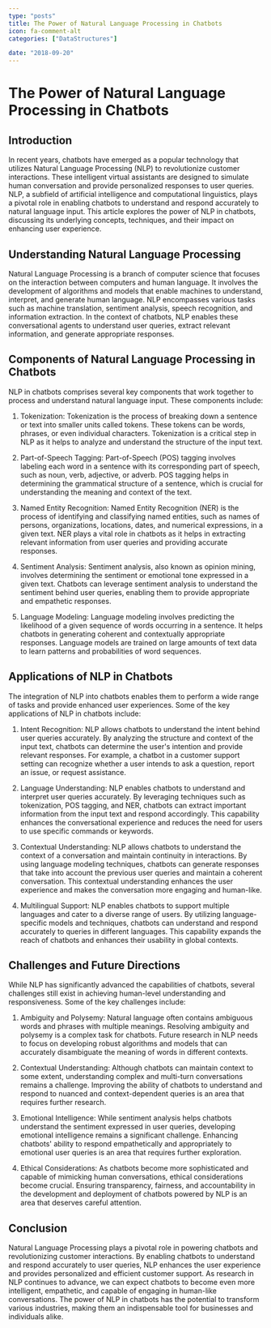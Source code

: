 ```yaml
---
type: "posts"
title: The Power of Natural Language Processing in Chatbots
icon: fa-comment-alt
categories: ["DataStructures"]

date: "2018-09-20"
---
```




# The Power of Natural Language Processing in Chatbots

## Introduction
In recent years, chatbots have emerged as a popular technology that utilizes Natural Language Processing (NLP) to revolutionize customer interactions. These intelligent virtual assistants are designed to simulate human conversation and provide personalized responses to user queries. NLP, a subfield of artificial intelligence and computational linguistics, plays a pivotal role in enabling chatbots to understand and respond accurately to natural language input. This article explores the power of NLP in chatbots, discussing its underlying concepts, techniques, and their impact on enhancing user experience.

## Understanding Natural Language Processing
Natural Language Processing is a branch of computer science that focuses on the interaction between computers and human language. It involves the development of algorithms and models that enable machines to understand, interpret, and generate human language. NLP encompasses various tasks such as machine translation, sentiment analysis, speech recognition, and information extraction. In the context of chatbots, NLP enables these conversational agents to understand user queries, extract relevant information, and generate appropriate responses.

## Components of Natural Language Processing in Chatbots
NLP in chatbots comprises several key components that work together to process and understand natural language input. These components include:

1. Tokenization: Tokenization is the process of breaking down a sentence or text into smaller units called tokens. These tokens can be words, phrases, or even individual characters. Tokenization is a critical step in NLP as it helps to analyze and understand the structure of the input text.

2. Part-of-Speech Tagging: Part-of-Speech (POS) tagging involves labeling each word in a sentence with its corresponding part of speech, such as noun, verb, adjective, or adverb. POS tagging helps in determining the grammatical structure of a sentence, which is crucial for understanding the meaning and context of the text.

3. Named Entity Recognition: Named Entity Recognition (NER) is the process of identifying and classifying named entities, such as names of persons, organizations, locations, dates, and numerical expressions, in a given text. NER plays a vital role in chatbots as it helps in extracting relevant information from user queries and providing accurate responses.

4. Sentiment Analysis: Sentiment analysis, also known as opinion mining, involves determining the sentiment or emotional tone expressed in a given text. Chatbots can leverage sentiment analysis to understand the sentiment behind user queries, enabling them to provide appropriate and empathetic responses.

5. Language Modeling: Language modeling involves predicting the likelihood of a given sequence of words occurring in a sentence. It helps chatbots in generating coherent and contextually appropriate responses. Language models are trained on large amounts of text data to learn patterns and probabilities of word sequences.

## Applications of NLP in Chatbots
The integration of NLP into chatbots enables them to perform a wide range of tasks and provide enhanced user experiences. Some of the key applications of NLP in chatbots include:

1. Intent Recognition: NLP allows chatbots to understand the intent behind user queries accurately. By analyzing the structure and context of the input text, chatbots can determine the user's intention and provide relevant responses. For example, a chatbot in a customer support setting can recognize whether a user intends to ask a question, report an issue, or request assistance.

2. Language Understanding: NLP enables chatbots to understand and interpret user queries accurately. By leveraging techniques such as tokenization, POS tagging, and NER, chatbots can extract important information from the input text and respond accordingly. This capability enhances the conversational experience and reduces the need for users to use specific commands or keywords.

3. Contextual Understanding: NLP allows chatbots to understand the context of a conversation and maintain continuity in interactions. By using language modeling techniques, chatbots can generate responses that take into account the previous user queries and maintain a coherent conversation. This contextual understanding enhances the user experience and makes the conversation more engaging and human-like.

4. Multilingual Support: NLP enables chatbots to support multiple languages and cater to a diverse range of users. By utilizing language-specific models and techniques, chatbots can understand and respond accurately to queries in different languages. This capability expands the reach of chatbots and enhances their usability in global contexts.

## Challenges and Future Directions
While NLP has significantly advanced the capabilities of chatbots, several challenges still exist in achieving human-level understanding and responsiveness. Some of the key challenges include:

1. Ambiguity and Polysemy: Natural language often contains ambiguous words and phrases with multiple meanings. Resolving ambiguity and polysemy is a complex task for chatbots. Future research in NLP needs to focus on developing robust algorithms and models that can accurately disambiguate the meaning of words in different contexts.

2. Contextual Understanding: Although chatbots can maintain context to some extent, understanding complex and multi-turn conversations remains a challenge. Improving the ability of chatbots to understand and respond to nuanced and context-dependent queries is an area that requires further research.

3. Emotional Intelligence: While sentiment analysis helps chatbots understand the sentiment expressed in user queries, developing emotional intelligence remains a significant challenge. Enhancing chatbots' ability to respond empathetically and appropriately to emotional user queries is an area that requires further exploration.

4. Ethical Considerations: As chatbots become more sophisticated and capable of mimicking human conversations, ethical considerations become crucial. Ensuring transparency, fairness, and accountability in the development and deployment of chatbots powered by NLP is an area that deserves careful attention.

## Conclusion
Natural Language Processing plays a pivotal role in powering chatbots and revolutionizing customer interactions. By enabling chatbots to understand and respond accurately to user queries, NLP enhances the user experience and provides personalized and efficient customer support. As research in NLP continues to advance, we can expect chatbots to become even more intelligent, empathetic, and capable of engaging in human-like conversations. The power of NLP in chatbots has the potential to transform various industries, making them an indispensable tool for businesses and individuals alike.